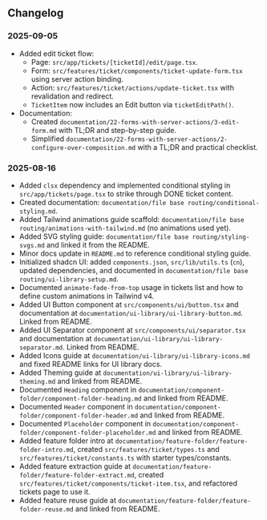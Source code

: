 ## Changelog

### 2025-09-05

- Added edit ticket flow:
  - Page: `src/app/tickets/[ticketId]/edit/page.tsx`.
  - Form: `src/features/ticket/components/ticket-update-form.tsx` using server action binding.
  - Action: `src/features/ticket/actions/update-ticket.tsx` with revalidation and redirect.
  - `TicketItem` now includes an Edit button via `ticketEditPath()`.
- Documentation:
  - Created `documentation/22-forms-with-server-actions/3-edit-form.md` with TL;DR and step-by-step guide.
  - Simplified `documentation/22-forms-with-server-actions/2-configure-over-composition.md` with a TL;DR and practical checklist.

### 2025-08-16

- Added `clsx` dependency and implemented conditional styling in `src/app/tickets/page.tsx` to strike through DONE ticket content.
- Created documentation: `documentation/file base routing/conditional-styling.md`.
- Added Tailwind animations guide scaffold: `documentation/file base routing/animations-with-tailwind.md` (no animations used yet).
- Added SVG styling guide: `documentation/file base routing/styling-svgs.md` and linked it from the README.
- Minor docs update in `README.md` to reference conditional styling guide.
- Initialized shadcn UI: added `components.json`, `src/lib/utils.ts` (`cn`), updated dependencies, and documented in `documentation/file base routing/ui-library-setup.md`.
- Documented `animate-fade-from-top` usage in tickets list and how to define custom animations in Tailwind v4.
- Added UI Button component at `src/components/ui/button.tsx` and documentation at `documentation/ui-library/ui-library-button.md`. Linked from README.
- Added UI Separator component at `src/components/ui/separator.tsx` and documentation at `documentation/ui-library/ui-library-separator.md`. Linked from README.
- Added Icons guide at `documentation/ui-library/ui-library-icons.md` and fixed README links for UI library docs.
- Added Theming guide at `documentation/ui-library/ui-library-theming.md` and linked from README.
- Documented `Heading` component in `documentation/component-folder/component-folder-heading.md` and linked from README.
- Documented `Header` component in `documentation/component-folder/component-folder-header.md` and linked from README.
- Documented `Placeholder` component in `documentation/component-folder/component-folder-placeholder.md` and linked from README.
- Added feature folder intro at `documentation/feature-folder/feature-folder-intro.md`, created `src/features/ticket/types.ts` and `src/features/ticket/constants.ts` with starter types/constants.
- Added feature extraction guide at `documentation/feature-folder/feature-folder-extract.md`, created `src/features/ticket/components/ticket-item.tsx`, and refactored tickets page to use it.
- Added feature reuse guide at `documentation/feature-folder/feature-folder-reuse.md` and linked from README.
